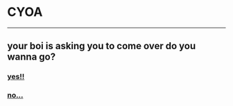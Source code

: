 # CYOA
---
## your boi is asking you to come over do you wanna go?

### [yes!!](yes2.md)
### [no...](no2.md)
